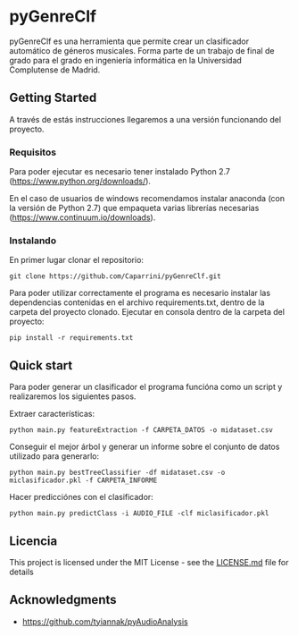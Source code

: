 # pyGenreClf

pyGenreClf es una herramienta que permite crear un clasificador automático de géneros musicales. Forma parte de un trabajo de final de grado para el grado en ingeniería informática en la Universidad Complutense de Madrid.
## Getting Started

A través de estás instrucciones llegaremos a una versión funcionando del proyecto.

### Requisitos

Para poder ejecutar es necesario tener instalado Python 2.7 (https://www.python.org/downloads/).

En el caso de usuarios de windows recomendamos instalar anaconda (con la versión de Python 2.7) que empaqueta varias librerías necesarias (https://www.continuum.io/downloads).

### Instalando

En primer lugar clonar el repositorio:
```
git clone https://github.com/Caparrini/pyGenreClf.git
```
Para poder utilizar correctamente el programa es necesario instalar las dependencias contenidas en el archivo requirements.txt, dentro de la carpeta del proyecto clonado. Ejecutar en consola dentro de la carpeta del proyecto:
```
pip install -r requirements.txt
```

## Quick start

Para poder generar un clasificador el programa funcióna como un script y realizaremos los siguientes pasos.

Extraer características:

```
python main.py featureExtraction -f CARPETA_DATOS -o midataset.csv
```

Conseguir el mejor árbol y generar un informe sobre el conjunto de datos utilizado para generarlo:
```
python main.py bestTreeClassifier -df midataset.csv -o miclasificador.pkl -f CARPETA_INFORME
```

Hacer predicciónes con el clasificador:
```
python main.py predictClass -i AUDIO_FILE -clf miclasificador.pkl
```


## Licencia

This project is licensed under the MIT License - see the [LICENSE.md](LICENSE.md) file for details

## Acknowledgments

* https://github.com/tyiannak/pyAudioAnalysis
